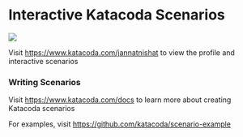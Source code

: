 # Interactive Katacoda Scenarios

[![](http://shields.katacoda.com/katacoda/jannatnishat/count.svg)](https://www.katacoda.com/jannatnishat "Get your profile on Katacoda.com")

Visit https://www.katacoda.com/jannatnishat to view the profile and interactive scenarios

### Writing Scenarios
Visit https://www.katacoda.com/docs to learn more about creating Katacoda scenarios

For examples, visit https://github.com/katacoda/scenario-example
